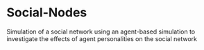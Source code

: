 # Social-Nodes

Simulation of a social network using an agent-based simulation
to investigate the effects of agent personalities on the social network
